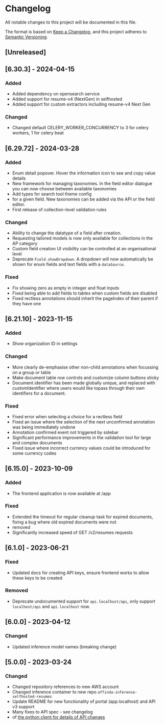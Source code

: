 # Changelog
All notable changes to this project will be documented in this file.

The format is based on [Keep a Changelog](https://keepachangelog.com/en/1.1.0/),
and this project adheres to [Semantic Versioning](https://semver.org/spec/v2.0.0.html).

## [Unreleased]

## [6.30.3] - 2024-04-15
### Added
- Added dependency on opensearch service
- Added support for resume-v4 (NextGen) in selfhosted
- Added support for custom extractors including resume-v4 Next Gen

### Changed
- Changed default CELERY_WORKER_CONCURRENCY to 3 for celery workers, 1 for celery beat

## [6.29.72] - 2024-03-28
### Added
- Enum detail popover. Hover the information icon to see and copy value details
- New framework for managing taxonomies.  In the field editor dialogue you can now choose between available taxonomies
- Add types for search tool theme config
- for a given field.  New taxonomies can be added via the API or the field editor.
- First release of collection-level validation rules

### Changed
- Ability to change the datatype of a field after creation.
- Requesting tailored models is now only available for collections in the AP category
- Custom field creation UI visibility can be controlled at an organisational level
- Deprecate `Field.showDropdown`. A dropdown will now automatically be shown for enum fields and text fields with a `dataSource`.

### Fixed
- Fix showing zero as empty in integer and float inputs
- Fixed being able to add fields to tables when custom fields are disabled
- Fixed rectless annotations should inherit the pageIndex of their parent if they have one

## [6.21.10] - 2023-11-15
### Added
- Show organization ID in settings

### Changed
- More clearly de-emphasise other non-child annotations when focussing on a group or table
- Make document table row controls and customize column buttons sticky
- Document.identifier has been made globally unique, and replaced with customIdentifier where users would like topass through their own identifiers for a document.

### Fixed
- Fixed error when selecting a choice for a rectless field
- Fixed an issue where the selection of the next unconfirmed annotation was being immediately undone
- Annotation confirmed event not triggered by sidebar
- Significant performance improvements in the validation tool for large and complex documents
- Fixed issue where incorrect currency values could be introduced for some currency codes

## [6.15.0] - 2023-10-09
### Added
- The frontend application is now available at /app

### Fixed
- Extended the timeout for regular cleanup task for expired documents, fixing a bug where old expired documents were not
- removed
- Significantly increased speed of GET /v2/resumes requests

## [6.1.0] - 2023-06-21
### Fixed
- Updated docs for creating API keys, ensure frontend works to allow these keys to be created

### Removed
- Deprecate undocumented support for `api.localhost/api`, only support `localhost/api` and `api.localhost` now.

## [6.0.0] - 2023-04-12
### Changed
- Updated inference model names (breaking change)

## [5.0.0] - 2023-03-24
### Changed
- Changed repository references to new AWS account
- Changed inference container to new repo `affinda-inference-selfhosted-resumes`
- Update README for new functionality of portal (app.localhost) and API v3 support
- Many fixes to API spec - see changelog
- of [the python client for details of API changes](https://github.com/affinda/affinda-python/blob/master/CHANGELOG.md)

